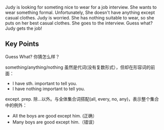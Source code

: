 Judy is looking for someting nice to wear for a job interview. She wants to wear something formal. Unfortunately, She doesn't have anything except casual clothes.
Judy is worried. She has nothing suitable to wear, so she puts on her best casual clothes. She goes to the interview. Guess what? Judy gets the job!

## Key Points
Guess What? 你猜怎么样？

something/anything/nothing 虽然是代词(没有复数形式），但却在形容词的前面：
- I have sth. important to tell you.
- I have nothing important to tell you.

except. prep. 除...以外。与全体集合词搭配(all, every, no, any)，表示整个集合中的例外：
- All the boys are good except him. (正确）
- Many boys are good except him.（错误）


